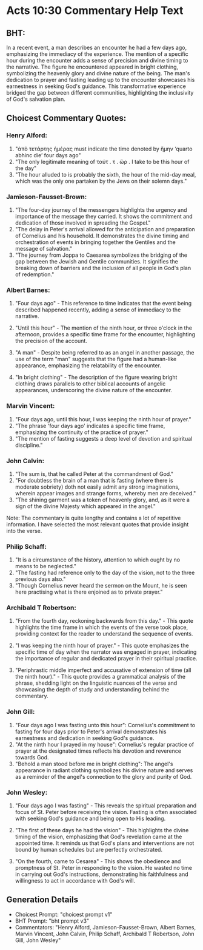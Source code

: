 # Acts 10:30 Commentary Help Text

## BHT:
In a recent event, a man describes an encounter he had a few days ago, emphasizing the immediacy of the experience. The mention of a specific hour during the encounter adds a sense of precision and divine timing to the narrative. The figure he encountered appeared in bright clothing, symbolizing the heavenly glory and divine nature of the being. The man's dedication to prayer and fasting leading up to the encounter showcases his earnestness in seeking God's guidance. This transformative experience bridged the gap between different communities, highlighting the inclusivity of God's salvation plan.

## Choicest Commentary Quotes:
### Henry Alford:
1. "ἀπὸ τετάρτης ἡμέρας must indicate the time denoted by ἤμην ‘quarto abhinc die’ four days ago"
2. "The only legitimate meaning of ταύτ . τ . ὥρ . I take to be this hour of the day"
3. "The hour alluded to is probably the sixth, the hour of the mid-day meal, which was the only one partaken by the Jews on their solemn days."

### Jamieson-Fausset-Brown:
1. "The four-day journey of the messengers highlights the urgency and importance of the message they carried. It shows the commitment and dedication of those involved in spreading the Gospel."
2. "The delay in Peter's arrival allowed for the anticipation and preparation of Cornelius and his household. It demonstrates the divine timing and orchestration of events in bringing together the Gentiles and the message of salvation."
3. "The journey from Joppa to Caesarea symbolizes the bridging of the gap between the Jewish and Gentile communities. It signifies the breaking down of barriers and the inclusion of all people in God's plan of redemption."

### Albert Barnes:
1. "Four days ago" - This reference to time indicates that the event being described happened recently, adding a sense of immediacy to the narrative.

2. "Until this hour" - The mention of the ninth hour, or three o'clock in the afternoon, provides a specific time frame for the encounter, highlighting the precision of the account.

3. "A man" - Despite being referred to as an angel in another passage, the use of the term "man" suggests that the figure had a human-like appearance, emphasizing the relatability of the encounter.

4. "In bright clothing" - The description of the figure wearing bright clothing draws parallels to other biblical accounts of angelic appearances, underscoring the divine nature of the encounter.

### Marvin Vincent:
1. "Four days ago, until this hour, I was keeping the ninth hour of prayer." 
2. "The phrase 'four days ago' indicates a specific time frame, emphasizing the continuity of the practice of prayer." 
3. "The mention of fasting suggests a deep level of devotion and spiritual discipline."

### John Calvin:
1. "The sum is, that he called Peter at the commandment of God."
2. "For doubtless the brain of a man that is fasting (where there is moderate sobriety) doth not easily admit any strong imaginations, wherein appear images and strange forms, whereby men are deceived."
3. "The shining garment was a token of heavenly glory, and, as it were a sign of the divine Majesty which appeared in the angel."

Note: The commentary is quite lengthy and contains a lot of repetitive information. I have selected the most relevant quotes that provide insight into the verse.

### Philip Schaff:
1. "It is a circumstance of the history, attention to which ought by no means to be neglected."
2. "The fasting had reference only to the day of the vision, not to the three previous days also."
3. "Though Cornelius never heard the sermon on the Mount, he is seen here practising what is there enjoined as to private prayer."

### Archibald T Robertson:
1. "From the fourth day, reckoning backwards from this day." - This quote highlights the time frame in which the events of the verse took place, providing context for the reader to understand the sequence of events.

2. "I was keeping the ninth hour of prayer." - This quote emphasizes the specific time of day when the narrator was engaged in prayer, indicating the importance of regular and dedicated prayer in their spiritual practice.

3. "Periphrastic middle imperfect and accusative of extension of time (all the ninth hour)." - This quote provides a grammatical analysis of the phrase, shedding light on the linguistic nuances of the verse and showcasing the depth of study and understanding behind the commentary.

### John Gill:
1. "Four days ago I was fasting unto this hour": Cornelius's commitment to fasting for four days prior to Peter's arrival demonstrates his earnestness and dedication in seeking God's guidance.
2. "At the ninth hour I prayed in my house": Cornelius's regular practice of prayer at the designated times reflects his devotion and reverence towards God.
3. "Behold a man stood before me in bright clothing": The angel's appearance in radiant clothing symbolizes his divine nature and serves as a reminder of the angel's connection to the glory and purity of God.

### John Wesley:
1. "Four days ago I was fasting" - This reveals the spiritual preparation and focus of St. Peter before receiving the vision. Fasting is often associated with seeking God's guidance and being open to His leading.

2. "The first of these days he had the vision" - This highlights the divine timing of the vision, emphasizing that God's revelation came at the appointed time. It reminds us that God's plans and interventions are not bound by human schedules but are perfectly orchestrated.

3. "On the fourth, came to Cesarea" - This shows the obedience and promptness of St. Peter in responding to the vision. He wasted no time in carrying out God's instructions, demonstrating his faithfulness and willingness to act in accordance with God's will.


## Generation Details
- Choicest Prompt: "choicest prompt v1"
- BHT Prompt: "bht prompt v3"
- Commentators: "Henry Alford, Jamieson-Fausset-Brown, Albert Barnes, Marvin Vincent, John Calvin, Philip Schaff, Archibald T Robertson, John Gill, John Wesley"
